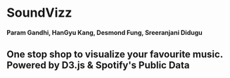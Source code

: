 # SoundVizz
#### Param Gandhi, HanGyu Kang, Desmond Fung, Sreeranjani Didugu
## One stop shop to visualize your favourite music. Powered by D3.js & Spotify's Public Data
